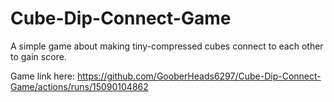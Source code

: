 # Cube-Dip-Connect-Game
A simple game about making tiny-compressed cubes connect to each other to gain score.


Game link here:  https://github.com/GooberHeads6297/Cube-Dip-Connect-Game/actions/runs/15090104862
